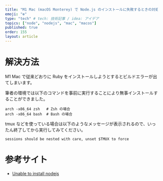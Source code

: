 ```yaml
---
title: "M1 Mac (macOS Monterey) で Node.js のインストールに失敗するときの対処法"
emoji: "❇️"
type: "tech" # tech: 技術記事 / idea: アイデア
topics: ["node", "nodejs", "mac", "macos"]
published: true
order: 155
layout: article
---
```


# 解決方法
M1 Mac で従来どおりに Ruby をインストールしようとするとビルドエラーが出てしまいます。

筆者の環境では以下のコマンドを事前に実行することにより無事インストールすることができました。

```shell:Shell
arch -x86_64 zsh   # Zsh の場合
arch -x86_64 bash  # Bash の場合
```

tmux などを使っている場合は以下のようなメッセージが表示されるので、いったん終了してから実行してみてください。

```
sessions should be nested with care, unset $TMUX to force
```



# 参考サイト
* [Unable to install nodejs](https://github.com/asdf-vm/asdf-nodejs/issues/130#issuecomment-753945615)
